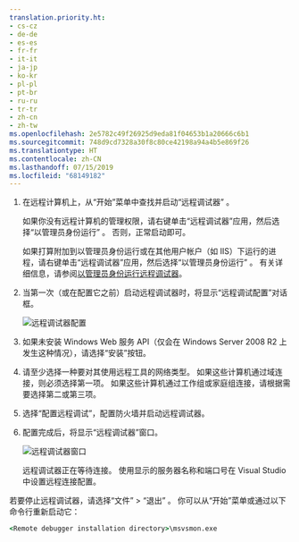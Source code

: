 ```yaml
---
translation.priority.ht:
- cs-cz
- de-de
- es-es
- fr-fr
- it-it
- ja-jp
- ko-kr
- pl-pl
- pt-br
- ru-ru
- tr-tr
- zh-cn
- zh-tw
ms.openlocfilehash: 2e5782c49f26925d9eda81f04653b1a20666c6b1
ms.sourcegitcommit: 748d9cd7328a30f8c80ce42198a94a4b5e869f26
ms.translationtype: HT
ms.contentlocale: zh-CN
ms.lasthandoff: 07/15/2019
ms.locfileid: "68149182"
---
```

1. 在远程计算机上，从“开始”菜单中查找并启动“远程调试器” 。 
   
   如果你没有远程计算机的管理权限，请右键单击“远程调试器”应用，然后选择“以管理员身份运行” 。 否则，正常启动即可。

   如果打算附加到以管理员身份运行或在其他用户帐户（如 IIS）下运行的进程，请右键单击“远程调试器”应用，然后选择“以管理员身份运行” 。 有关详细信息，请参阅[以管理员身份运行远程调试器](../remote-debugging-errors-and-troubleshooting.md#run-the-remote-debugger-as-an-administrator)。
   
1. 当第一次（或在配置它之前）启动远程调试器时，将显示“远程调试配置”对话框。  
  
    ![远程调试器配置](../media/remotedebuggerconfwizardpage.png "远程调试器配置")  
  
1. 如果未安装 Windows Web 服务 API（仅会在 Windows Server 2008 R2 上发生这种情况），请选择“安装”按钮。  
  
1. 请至少选择一种要对其使用远程工具的网络类型。 如果这些计算机通过域连接，则必须选择第一项。 如果这些计算机通过工作组或家庭组连接，请根据需要选择第二或第三项。  
  
1. 选择“配置远程调试”，配置防火墙并启动远程调试器。  
  
1. 配置完成后，将显示“远程调试器”窗口。
  
    ![远程调试器窗口](../media/remotedebuggerwindow.png "远程调试器窗口")
  
    远程调试器正在等待连接。 使用显示的服务器名称和端口号在 Visual Studio 中设置远程连接配置。  
  
若要停止远程调试器，请选择“文件” > “退出” 。 你可以从“开始”菜单或通过以下命令行重新启动它：  
  
```cmd
<Remote debugger installation directory>\msvsmon.exe
```
